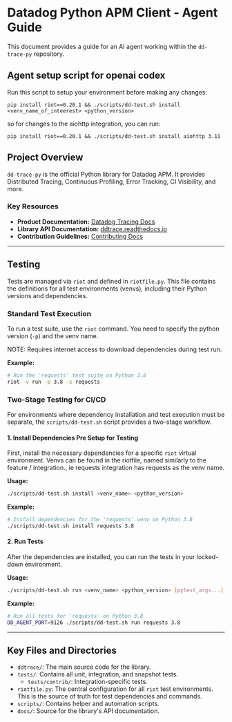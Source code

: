 # Datadog Python APM Client - Agent Guide

This document provides a guide for an AI agent working within the `dd-trace-py` repository.

## Agent setup script for openai codex

Run this script to setup your environment before making any changes:

`pip install riot==0.20.1 && ./scripts/dd-test.sh install <venv_name_of_inteerest> <python_version>`

so for changes to the aiohttp integration, you can run:

`pip install riot==0.20.1 && ./scripts/dd-test.sh install aiohttp 3.11`

## Project Overview

`dd-trace-py` is the official Python library for Datadog APM. It provides Distributed Tracing, Continuous Profiling, Error Tracking, CI Visibility, and more.

### Key Resources
- **Product Documentation:** [Datadog Tracing Docs](https://docs.datadoghq.com/tracing/setup/python/)
- **Library API Documentation:** [ddtrace.readthedocs.io](https://ddtrace.readthedocs.io/)
- **Contribution Guidelines:** [Contributing Docs](https://ddtrace.readthedocs.io/en/stable/contributing.html)

---

## Testing

Tests are managed via `riot` and defined in `riotfile.py`. This file contains the definitions for all test environments (venvs), including their Python versions and dependencies.

### Standard Test Execution

To run a test suite, use the `riot` command. You need to specify the python version (`-p`) and the venv name.

NOTE: Requires internet access to download dependencies during test run.

**Example:**
```bash
# Run the 'requests' test suite on Python 3.8
riot -v run -p 3.8 -s requests
```

### Two-Stage Testing for CI/CD

For environments where dependency installation and test execution must be separate, the `scripts/dd-test.sh` script provides a two-stage workflow.

#### 1. Install Dependencies Pre Setup for Testing 

First, install the necessary dependencies for a specific `riot` virtual environment. Venvs can be found in the riotfile, named similarly
to the feature / integration., ie requests integration has requests as the venv name.

**Usage:**
```bash
./scripts/dd-test.sh install <venv_name> <python_version>
```

**Example:**
```bash
# Install dependencies for the 'requests' venv on Python 3.8
./scripts/dd-test.sh install requests 3.8
```

#### 2. Run Tests

After the dependencies are installed, you can run the tests in your locked-down environment.

**Usage:**
```bash
./scripts/dd-test.sh run <venv_name> <python_version> [pytest_args...]
```

**Example:**
```bash
# Run all tests for 'requests' on Python 3.8
DD_AGENT_PORT=9126 ./scripts/dd-test.sh run requests 3.8
```

---

## Key Files and Directories

- `ddtrace/`: The main source code for the library.
- `tests/`: Contains all unit, integration, and snapshot tests.
  - `tests/contrib/`: Integration-specific tests.
- `riotfile.py`: The central configuration for all `riot` test environments. This is the source of truth for test dependencies and commands.
- `scripts/`: Contains helper and automation scripts.
- `docs/`: Source for the library's API documentation.
